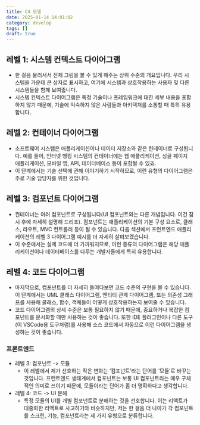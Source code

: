 ```yaml
---
title: C4 모델
date: 2025-01-14 14:01:02
category: develop
tags: []
draft: true
---
```


## 레벨 1: 시스템 컨텍스트 다이어그램

- 한 걸음 물러서서 전체 그림을 볼 수 있게 해주는 상위 수준의 개요입니다. 우리 시스템을 가운데 큰 상자로 표시하고, 여기에 시스템과 상호작용하는 사용자 및 다른 시스템들을 함께 보여줍니다.
- 시스템 컨텍스트 다이어그램은 특정 기술이나 프레임워크에 대한 세부 내용을 포함하지 않기 때문에, 기술에 익숙하지 않은 사람들과 아키텍처를 소통할 때 특히 유용합니다.

## 레벨 2: 컨테이너 다이어그램

- 소프트웨어 시스템은 애플리케이션이나 데이터 저장소와 같은 컨테이너로 구성됩니다. 예를 들어, 인터넷 뱅킹 시스템의 컨테이너에는 웹 애플리케이션, 싱글 페이지 애플리케이션, 모바일 앱, API, 데이터베이스 등이 포함될 수 있죠.
- 이 단계에서는 기술 선택에 관해 이야기하기 시작하므로, 이런 유형의 다이어그램은 주로 기술 담당자를 위한 것입니다.

## 레벨 3: 컴포넌트 다이어그램

- 컨테이너는 여러 컴포넌트로 구성됩니다(UI 컴포넌트와는 다른 개념입니다. 이건 잠시 후에 자세히 설명해 드리죠). 컴포넌트는 애플리케이션의 기본 구성 요소로, 클래스, 라우트, MVC 컨트롤러 등이 될 수 있습니다. 다음 섹션에서 프런트엔드 애플리케이션의 레벨 3 다이어그램 예시를 더 자세히 살펴보겠습니다.
- 이 수준에서는 실제 코드에 더 가까워지므로, 이런 종류의 다이어그램은 해당 애플리케이션이나 데이터베이스를 다루는 개발자들에게 특히 유용합니다.

## 레벨 4: 코드 다이어그램

- 마지막으로, 컴포넌트를 더 자세히 들여다보면 코드 수준의 구현을 볼 수 있습니다. 이 단계에서는 UML 클래스 다이어그램, 엔티티 관계 다이어그램, 또는 의존성 그래프를 사용해 클래스, 함수, 객체들이 어떻게 상호작용하는지 보여줄 수 있습니다.
- 코드 다이어그램의 상세 수준은 보통 필요하지 않기 때문에, 중요하거나 복잡한 컴포넌트를 문서화할 때만 사용하는 것이 좋습니다. 또한 IDE 플러그인이나 다른 도구(이 VSCode용 도구처럼)를 사용해 소스 코드에서 자동으로 이런 다이어그램을 생성하는 것이 좋습니다.

### 프론트엔드

- 레벨 3: 컴포넌트 -> 모듈
  - 이 레벨에서 제가 선호하는 작은 변화는 ‘컴포넌트’라는 단어를 ‘모듈’로 바꾸는 것입니다. 프런트엔드 생태계에서 컴포넌트는 보통 UI 컴포넌트라는 매우 구체적인 의미로 쓰이기 때문에, 모듈이라는 단어가 좀 더 명확하다고 생각합니다.
- 레벨 4: 코드 -> UI 분해
  - 특정 모듈의 UI를 개별 컴포넌트로 분해하는 것을 선호합니다. 이는 리액트가 대중화한 리액트로 사고하기와 비슷하지만, 저는 한 걸음 더 나아가 각 컴포넌트를 스크린, 기능, 컴포넌트라는 세 가지 유형으로 분류합니다.
